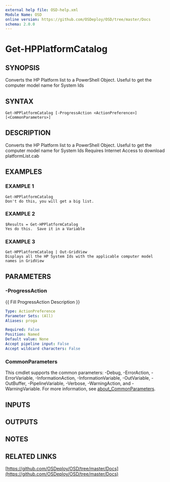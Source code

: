 ```yaml
---
external help file: OSD-help.xml
Module Name: OSD
online version: https://github.com/OSDeploy/OSD/tree/master/Docs
schema: 2.0.0
---
```


# Get-HPPlatformCatalog

## SYNOPSIS
Converts the HP Platform list to a PowerShell Object.
Useful to get the computer model name for System Ids

## SYNTAX

```
Get-HPPlatformCatalog [-ProgressAction <ActionPreference>] [<CommonParameters>]
```

## DESCRIPTION
Converts the HP Platform list to a PowerShell Object.
Useful to get the computer model name for System Ids
Requires Internet Access to download platformList.cab

## EXAMPLES

### EXAMPLE 1
```
Get-HPPlatformCatalog
Don't do this, you will get a big list.
```

### EXAMPLE 2
```
$Results = Get-HPPlatformCatalog
Yes do this.  Save it in a Variable
```

### EXAMPLE 3
```
Get-HPPlatformCatalog | Out-GridView
Displays all the HP System Ids with the applicable computer model names in GridView
```

## PARAMETERS

### -ProgressAction
{{ Fill ProgressAction Description }}

```yaml
Type: ActionPreference
Parameter Sets: (All)
Aliases: proga

Required: False
Position: Named
Default value: None
Accept pipeline input: False
Accept wildcard characters: False
```

### CommonParameters
This cmdlet supports the common parameters: -Debug, -ErrorAction, -ErrorVariable, -InformationAction, -InformationVariable, -OutVariable, -OutBuffer, -PipelineVariable, -Verbose, -WarningAction, and -WarningVariable. For more information, see [about_CommonParameters](http://go.microsoft.com/fwlink/?LinkID=113216).

## INPUTS

## OUTPUTS

## NOTES

## RELATED LINKS

[https://github.com/OSDeploy/OSD/tree/master/Docs](https://github.com/OSDeploy/OSD/tree/master/Docs)

